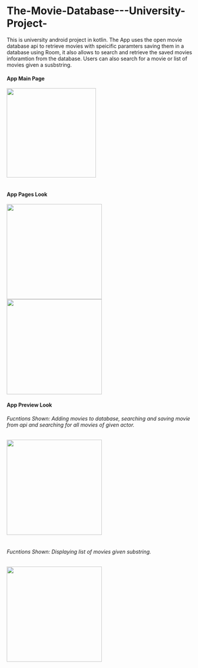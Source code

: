 # The-Movie-Database---University-Project-

This is university android project in kotlin.
The App uses the open movie database api to retrieve movies with speicific paramters saving them in a database using Room, it also allows to search and retrieve the saved movies inforamtion from the database.
Users can also search for a movie or list of movies given a susbstring.



#### App Main Page

<img width="242" src="https://user-images.githubusercontent.com/46162359/208148615-150aed89-6669-4194-bf7f-4a3f752a2d0f.png">

<br clear="left"/>
<br clear="left"/>

#### App Pages Look


<img width="258" src="https://user-images.githubusercontent.com/46162359/208149262-cc1870db-435d-4dec-a47a-a35011014754.png">
<img width="258" src="https://user-images.githubusercontent.com/46162359/208149265-74e227ce-9324-47c1-b113-8470a8638277.png">


#### App Preview Look

###### Fucntions Shown: Adding movies to database, searching and saving movie from api and searching for all movies of given actor. 

<img width="258" src="https://user-images.githubusercontent.com/46162359/208167859-c27c6794-990b-4bb7-856c-867cbfd8a0ef.mov">

<br clear="left"/>
<br clear="left"/>

###### Fucntions Shown: Displaying list of movies given substring.

<img width="258" src="https://user-images.githubusercontent.com/46162359/208167859-c27c6794-990b-4bb7-856c-867cbfd8a0ef.mov">
